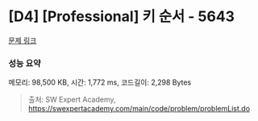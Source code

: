 # [D4] [Professional] 키 순서 - 5643 

[문제 링크](https://swexpertacademy.com/main/code/problem/problemDetail.do?contestProbId=AWXQsLWKd5cDFAUo) 

### 성능 요약

메모리: 98,500 KB, 시간: 1,772 ms, 코드길이: 2,298 Bytes



> 출처: SW Expert Academy, https://swexpertacademy.com/main/code/problem/problemList.do